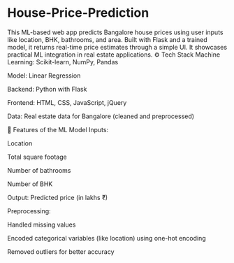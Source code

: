 # House-Price-Prediction
This ML-based web app predicts Bangalore house prices using user inputs like location, BHK, bathrooms, and area. Built with Flask and a trained model, it returns real-time price estimates through a simple UI. It showcases practical ML integration in real estate applications.
⚙️ Tech Stack
Machine Learning: Scikit-learn, NumPy, Pandas

Model: Linear Regression

Backend: Python with Flask

Frontend: HTML, CSS, JavaScript, jQuery

Data: Real estate data for Bangalore (cleaned and preprocessed)

🧠 Features of the ML Model
Inputs:

Location

Total square footage

Number of bathrooms

Number of BHK

Output: Predicted price (in lakhs ₹)

Preprocessing:

Handled missing values

Encoded categorical variables (like location) using one-hot encoding

Removed outliers for better accuracy
